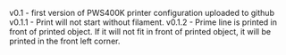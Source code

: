 v0.1 - first version of PWS400K printer configuration uploaded to github
v0.1.1 - Print will not start without filament. 
v0.1.2 - Prime line is printed in front of printed object. If it will not fit in front of printed object, it will be printed in the front left corner.